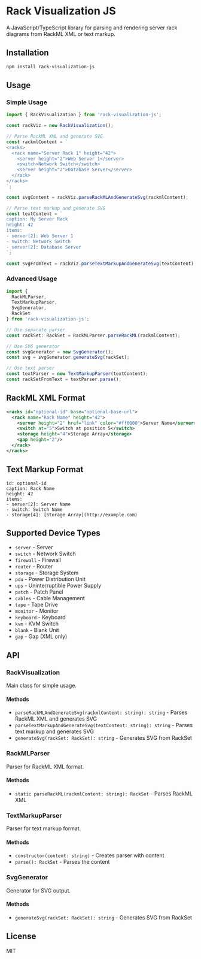 # Rack Visualization JS

A JavaScript/TypeScript library for parsing and rendering server rack diagrams from RackML XML or text markup.

## Installation

```bash
npm install rack-visualization-js
```

## Usage

### Simple Usage

```typescript
import { RackVisualization } from 'rack-visualization-js';

const rackViz = new RackVisualization();

// Parse RackML XML and generate SVG
const rackmlContent = `
<racks>
  <rack name="Server Rack 1" height="42">
    <server height="2">Web Server 1</server>
    <switch>Network Switch</switch>
    <server height="2">Database Server</server>
  </rack>
</racks>
`;

const svgContent = rackViz.parseRackMLAndGenerateSvg(rackmlContent);

// Parse text markup and generate SVG
const textContent = `
caption: My Server Rack
height: 42
items:
- server[2]: Web Server 1
- switch: Network Switch
- server[2]: Database Server
`;

const svgFromText = rackViz.parseTextMarkupAndGenerateSvg(textContent);
```

### Advanced Usage

```typescript
import { 
  RackMLParser, 
  TextMarkupParser, 
  SvgGenerator, 
  RackSet 
} from 'rack-visualization-js';

// Use separate parser
const rackSet: RackSet = RackMLParser.parseRackML(rackmlContent);

// Use SVG generator
const svgGenerator = new SvgGenerator();
const svg = svgGenerator.generateSvg(rackSet);

// Use text parser
const textParser = new TextMarkupParser(textContent);
const rackSetFromText = textParser.parse();
```

## RackML XML Format

```xml
<racks id="optional-id" base="optional-base-url">
  <rack name="Rack Name" height="42">
    <server height="2" href="link" color="#ff0000">Server Name</server>
    <switch at="5">Switch at position 5</switch>
    <storage height="4">Storage Array</storage>
    <gap height="2"/>
  </rack>
</racks>
```

## Text Markup Format

```
id: optional-id
caption: Rack Name
height: 42
items:
- server[2]: Server Name
- switch: Switch Name
- storage[4]: [Storage Array](http://example.com)
```

## Supported Device Types

- `server` - Server
- `switch` - Network Switch
- `firewall` - Firewall
- `router` - Router
- `storage` - Storage System
- `pdu` - Power Distribution Unit
- `ups` - Uninterruptible Power Supply
- `patch` - Patch Panel
- `cables` - Cable Management
- `tape` - Tape Drive
- `monitor` - Monitor
- `keyboard` - Keyboard
- `kvm` - KVM Switch
- `blank` - Blank Unit
- `gap` - Gap (XML only)

## API

### RackVisualization

Main class for simple usage.

#### Methods

- `parseRackMLAndGenerateSvg(rackmlContent: string): string` - Parses RackML XML and generates SVG
- `parseTextMarkupAndGenerateSvg(textContent: string): string` - Parses text markup and generates SVG
- `generateSvg(rackSet: RackSet): string` - Generates SVG from RackSet

### RackMLParser

Parser for RackML XML format.

#### Methods

- `static parseRackML(rackmlContent: string): RackSet` - Parses RackML XML

### TextMarkupParser

Parser for text markup format.

#### Methods

- `constructor(content: string)` - Creates parser with content
- `parse(): RackSet` - Parses the content

### SvgGenerator

Generator for SVG output.

#### Methods

- `generateSvg(rackSet: RackSet): string` - Generates SVG from RackSet

## License

MIT